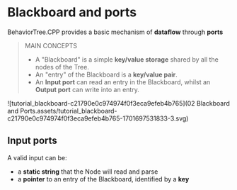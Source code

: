 # Blackboard and ports

BehaviorTree.CPP provides a basic mechanism of **dataflow** through **ports**

> MAIN CONCEPTS
>
> - A "Blackboard" is a simple **key/value storage** shared by all the nodes of the Tree.
> - An "entry" of the Blackboard is a **key/value pair**.
> - An **Input port** can read an entry in the Blackboard, whilst an **Output port** can write into an entry.

![tutorial_blackboard-c21790e0c974974f0f3eca9efeb4b765](02 Blackboard and Ports.assets/tutorial_blackboard-c21790e0c974974f0f3eca9efeb4b765-1701697531833-3.svg)

## Input ports

A valid input can be:

* a **static string** that the Node will read and parse
* a **pointer** to an entry of the Blackboard, identified by a **key**